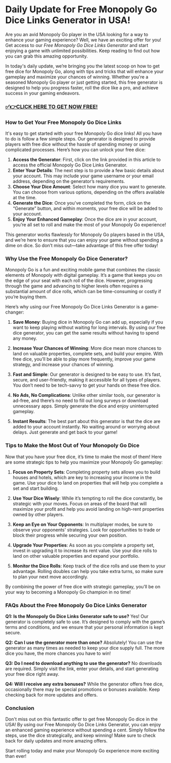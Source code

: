 # Daily Update for Free Monopoly Go Dice Links Generator in USA!

Are you an avid Monopoly Go player in the USA looking for a way to enhance your gaming experience? Well, we have an exciting offer for you! Get access to our *Free Monopoly Go Dice Links Generator* and start enjoying a game with unlimited possibilities. Keep reading to find out how you can grab this amazing opportunity.

In today's daily update, we’re bringing you the latest scoop on how to get free dice for Monopoly Go, along with tips and tricks that will enhance your gameplay and maximize your chances of winning. Whether you're a seasoned Monopoly Go player or just getting started, this free generator is designed to help you progress faster, roll the dice like a pro, and achieve success in your gaming endeavors.

### [✅👉CLICK HERE TO GET NOW FREE!](https://freeforyou.xyz/monopoly/go/)

### How to Get Your Free Monopoly Go Dice Links

It's easy to get started with your free Monopoly Go dice links! All you have to do is follow a few simple steps. Our generator is designed to provide players with free dice without the hassle of spending money or using complicated processes. Here’s how you can unlock your free dice:

1. **Access the Generator**: First, click on the link provided in this article to access the official Monopoly Go Dice Links Generator.
2. **Enter Your Details**: The next step is to provide a few basic details about your account. This may include your game username or your email address, depending on the generator’s requirements.
3. **Choose Your Dice Amount**: Select how many dice you want to generate. You can choose from various options, depending on the offers available at the time.
4. **Generate the Dice**: Once you've completed the form, click on the “Generate” button, and within moments, your free dice will be added to your account.
5. **Enjoy Your Enhanced Gameplay**: Once the dice are in your account, you’re all set to roll and make the most of your Monopoly Go experience!

This generator works flawlessly for Monopoly Go players based in the USA, and we’re here to ensure that you can enjoy your game without spending a dime on dice. So don’t miss out—take advantage of this free offer today!

### Why Use the Free Monopoly Go Dice Generator?

Monopoly Go is a fun and exciting mobile game that combines the classic elements of Monopoly with digital gameplay. It’s a game that keeps you on the edge of your seat with each roll of the dice. However, progressing through the game and advancing to higher levels often requires a substantial amount of dice rolls, which can be time-consuming or costly if you’re buying them.

Here’s why using our Free Monopoly Go Dice Links Generator is a game-changer:

1. **Save Money**: Buying dice in Monopoly Go can add up, especially if you want to keep playing without waiting for long intervals. By using our free dice generator, you can get the same results without having to spend any money.
   
2. **Increase Your Chances of Winning**: More dice mean more chances to land on valuable properties, complete sets, and build your empire. With free dice, you’ll be able to play more frequently, improve your game strategy, and increase your chances of winning.

3. **Fast and Simple**: Our generator is designed to be easy to use. It’s fast, secure, and user-friendly, making it accessible for all types of players. You don’t need to be tech-savvy to get your hands on these free dice.

4. **No Ads, No Complications**: Unlike other similar tools, our generator is ad-free, and there’s no need to fill out long surveys or download unnecessary apps. Simply generate the dice and enjoy uninterrupted gameplay.

5. **Instant Results**: The best part about this generator is that the dice are added to your account instantly. No waiting around or worrying about delays. Just generate and get back to your game!

### Tips to Make the Most Out of Your Monopoly Go Dice

Now that you have your free dice, it’s time to make the most of them! Here are some strategic tips to help you maximize your Monopoly Go gameplay:

1. **Focus on Property Sets**: Completing property sets allows you to build houses and hotels, which are key to increasing your income in the game. Use your dice to land on properties that will help you complete a set and start building.

2. **Use Your Dice Wisely**: While it’s tempting to roll the dice constantly, be strategic with your moves. Focus on areas of the board that will maximize your profit and help you avoid landing on high-rent properties owned by other players.

3. **Keep an Eye on Your Opponents**: In multiplayer modes, be sure to observe your opponents' strategies. Look for opportunities to trade or block their progress while securing your own position.

4. **Upgrade Your Properties**: As soon as you complete a property set, invest in upgrading it to increase its rent value. Use your dice rolls to land on other valuable properties and expand your portfolio.

5. **Monitor the Dice Rolls**: Keep track of the dice rolls and use them to your advantage. Rolling doubles can help you take extra turns, so make sure to plan your next move accordingly.

By combining the power of free dice with strategic gameplay, you’ll be on your way to becoming a Monopoly Go champion in no time!

### FAQs About the Free Monopoly Go Dice Links Generator

**Q1: Is the Monopoly Go Dice Links Generator safe to use?**
Yes! Our generator is completely safe to use. It’s designed to comply with the game’s terms and conditions, and we ensure that your personal information is kept secure.

**Q2: Can I use the generator more than once?**
Absolutely! You can use the generator as many times as needed to keep your dice supply full. The more dice you have, the more chances you have to win!

**Q3: Do I need to download anything to use the generator?**
No downloads are required. Simply visit the link, enter your details, and start generating your free dice right away.

**Q4: Will I receive any extra bonuses?**
While the generator offers free dice, occasionally there may be special promotions or bonuses available. Keep checking back for more updates and offers.

### Conclusion

Don't miss out on this fantastic offer to get free Monopoly Go dice in the USA! By using our Free Monopoly Go Dice Links Generator, you can enjoy an enhanced gaming experience without spending a cent. Simply follow the steps, use the dice strategically, and keep winning! Make sure to check back for daily updates and more amazing offers.

Start rolling today and make your Monopoly Go experience more exciting than ever!
